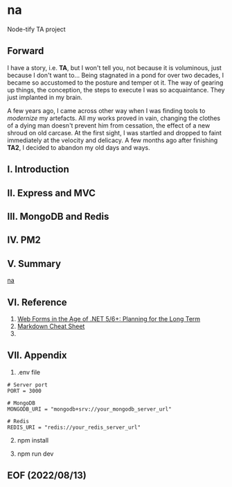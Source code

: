 # na 
Node-tify TA project 

## Forward
I have a story, i.e. **TA**, but I won't tell you, not because it is voluminous, just because I don't want to... Being stagnated in a pond for over two decades, I became so accustomed to the posture and temper ot it. The way of gearing up things, the conception, the steps to execute I was so acquaintance. They just implanted in my brain. 

A few years ago, I came across other way when I was finding tools to *modernize* my artefacts. All my works proved in vain, changing the clothes of a dying man doesn't prevent him from cessation, the effect of a new shroud on old carcase. At the first sight, I was startled and dropped to faint immediately at the velocity and delicacy. A few months ago after finishing **TA2**, I decided to abandon my old days and ways. 

## I. Introduction

## II. Express and MVC 

## III. MongoDB and Redis 

## IV. PM2 

## V. Summary 
[na](http://140.238.40.147:3000/task) 

## VI. Reference
1. <a href="https://blog.inedo.com/dotnet/net5-web-forms">Web Forms in the Age of .NET 5/6+: Planning for the Long Term</a>
2. <a href="https://www.markdownguide.org/cheat-sheet/">Markdown Cheat Sheet</a>
3. 

## VII. Appendix

1. .env file
```
# Server port 
PORT = 3000

# MongoDB 
MONGODB_URI = "mongodb+srv://your_mongodb_server_url"

# Redis
REDIS_URI = "redis://your_redis_server_url"
```
2. npm install 

3. npm run dev

## EOF (2022/08/13)